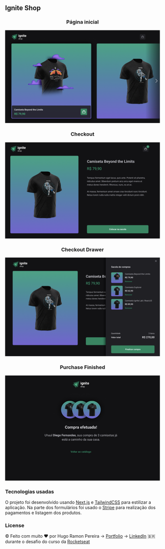 ## Ignite Shop

<center><h3>Página inicial</h3></center>

<img src='./src/assets/images/home-1.png' />

<center><h3>Checkout</h3></center>

<img src='./src/assets/images/checkout.png' />

<center><h3>Checkout Drawer</h3></center>

<img src='./src/assets/images/checkout-drawer.png' />

<center><h3>Purchase Finished</h3></center>

<img src='./src/assets/images/purchase.png' />

<br/>

### Tecnologias usadas

O projeto foi desenvolvido usando [Next.js](https://nextjs.org/) e [TailwindCSS](https://tailwindcss.com/) para estilizar a aplicação.
Na parte dos formulários foi usado o [Stripe](https://stripe.com/) para realização dos pagamentos e listagem dos produtos.

### License

© Feito com muito &#10084; por Hugo Ramon Pereira -> [Portfolio](https://hugoramonpereira.dev/) -> [LinkedIn](https://www.linkedin.com/in/hugo-ramon-pereira/) 🇧🇷 durante o desafio do curso da [Rocketseat](https://www.rocketseat.com.br/)

